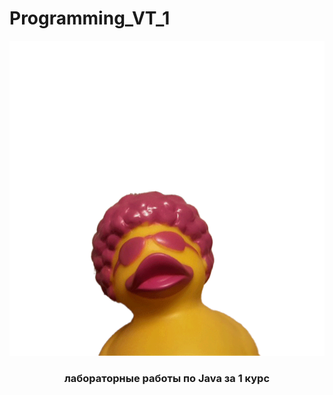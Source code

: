 # Programming_VT_1

<p align="center">
  <img src="https://github.com/Doraaazzz/Programming_VT_1/blob/main/meow.gif"/>
  
</p>

<h3 align="center">лабораторные работы по Java за 1 курс</h3>
 
